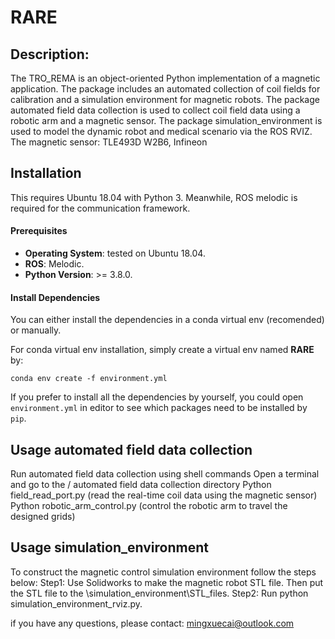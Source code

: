 # RARE

## Description:
The TRO_REMA is an object-oriented Python implementation of a magnetic application. The package includes an automated collection of coil fields for calibration and a simulation environment for magnetic robots. 
The package automated field data collection is used to collect coil field data using a robotic arm and a magnetic sensor.
The package simulation_environment is used to model the dynamic robot and medical scenario via the ROS RVIZ. The magnetic sensor: TLE493D W2B6, Infineon




## Installation
This requires Ubuntu 18.04 with Python 3. Meanwhile, ROS melodic is required for the communication framework. 

#### Prerequisites

- **Operating System**: tested on Ubuntu 18.04.
- **ROS**: Melodic.
- **Python Version**: >= 3.8.0.



#### Install Dependencies

You can either install the dependencies in a conda virtual env (recomended) or manually. 

For conda virtual env installation, simply create a virtual env named **RARE** by:

```
conda env create -f environment.yml
```

If you prefer to install all the dependencies by yourself, you could open `environment.yml` in editor to see which packages need to be installed by `pip`.



## Usage automated field data collection

Run automated field data collection using shell commands 
Open a terminal and go to the / automated field data collection directory 
Python field_read_port.py (read the real-time coil data using the magnetic sensor)
Python robotic_arm_control.py (control the robotic arm to travel the designed grids)


## Usage simulation_environment
To construct the magnetic control simulation environment follow the steps below:
Step1: Use Solidworks to make the magnetic robot STL file. Then put the STL file to the \simulation_environment\STL_files.
Step2: Run python simulation_environment_rviz.py.


if you have any questions, please contact: mingxuecai@outlook.com






